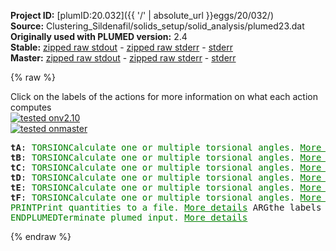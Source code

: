 **Project ID:** [plumID:20.032]({{ '/' | absolute_url }}eggs/20/032/)  
**Source:** Clustering_Sildenafil/solids_setup/solid_analysis/plumed23.dat  
**Originally used with PLUMED version:** 2.4  
**Stable:** [zipped raw stdout](plumed23.dat.plumed.stdout.txt.zip) - [zipped raw stderr](plumed23.dat.plumed.stderr.txt.zip) - [stderr](plumed23.dat.plumed.stderr)  
**Master:** [zipped raw stdout](plumed23.dat.plumed_master.stdout.txt.zip) - [zipped raw stderr](plumed23.dat.plumed_master.stderr.txt.zip) - [stderr](plumed23.dat.plumed_master.stderr)  

{% raw %}
<div class="plumedpreheader">
<div class="headerInfo" id="value_details_data/Clustering_Sildenafil/solids_setup/solid_analysis/plumed23.dat"> Click on the labels of the actions for more information on what each action computes </div>
<div class="containerBadge">
<div class="headerBadge"><a href="plumed23.dat.plumed.stderr"><img src="https://img.shields.io/badge/v2.10-passing-green.svg" alt="tested onv2.10" /></a></div>
<div class="headerBadge"><a href="plumed23.dat.plumed_master.stderr"><img src="https://img.shields.io/badge/master-passing-green.svg" alt="tested onmaster" /></a></div>
</div>
</div>
<pre class="plumedlisting">
<b name="data/Clustering_Sildenafil/solids_setup/solid_analysis/plumed23.dattA" onclick='showPath("data/Clustering_Sildenafil/solids_setup/solid_analysis/plumed23.dat","data/Clustering_Sildenafil/solids_setup/solid_analysis/plumed23.dattA","data/Clustering_Sildenafil/solids_setup/solid_analysis/plumed23.dattA","brown")'>tA</b>: <span class="plumedtooltip" style="color:green">TORSION<span class="right">Calculate one or multiple torsional angles. <a href="https://www.plumed.org/doc-master/user-doc/html/TORSION" style="color:green">More details</a><i></i></span></span> <span class="plumedtooltip">VECTOR1<span class="right">You should use VECTORA instead of this keyword which was used in older versions of PLUMED and is provided for back compatibility only<i></i></span></span>=1456,1450 <span class="plumedtooltip">AXIS<span class="right">two atoms that define an axis<i></i></span></span>=1450,1471 <span class="plumedtooltip">VECTOR2<span class="right">You should use VECTORB instead of this keyword which was used in older versions of PLUMED and is provided for back compatibility only<i></i></span></span>=1471,1477
<span style="display:none;" id="data/Clustering_Sildenafil/solids_setup/solid_analysis/plumed23.dattA">The TORSION action with label <b>tA</b> calculates the following quantities:<table  align="center" frame="void" width="95%" cellpadding="5%"><tr><td width="5%"><b> Quantity </b>  </td><td><b> Description </b> </td></tr><tr><td width="5%">tA.value</td><td>the TORSION involving these atoms</td></tr></table></span><b name="data/Clustering_Sildenafil/solids_setup/solid_analysis/plumed23.dattB" onclick='showPath("data/Clustering_Sildenafil/solids_setup/solid_analysis/plumed23.dat","data/Clustering_Sildenafil/solids_setup/solid_analysis/plumed23.dattB","data/Clustering_Sildenafil/solids_setup/solid_analysis/plumed23.dattB","brown")'>tB</b>: <span class="plumedtooltip" style="color:green">TORSION<span class="right">Calculate one or multiple torsional angles. <a href="https://www.plumed.org/doc-master/user-doc/html/TORSION" style="color:green">More details</a><i></i></span></span> <span class="plumedtooltip">VECTOR1<span class="right">You should use VECTORA instead of this keyword which was used in older versions of PLUMED and is provided for back compatibility only<i></i></span></span>=1469,1458 <span class="plumedtooltip">AXIS<span class="right">two atoms that define an axis<i></i></span></span>=1458,1451 <span class="plumedtooltip">VECTOR2<span class="right">You should use VECTORB instead of this keyword which was used in older versions of PLUMED and is provided for back compatibility only<i></i></span></span>=1451,1479
<span style="display:none;" id="data/Clustering_Sildenafil/solids_setup/solid_analysis/plumed23.dattB">The TORSION action with label <b>tB</b> calculates the following quantities:<table  align="center" frame="void" width="95%" cellpadding="5%"><tr><td width="5%"><b> Quantity </b>  </td><td><b> Description </b> </td></tr><tr><td width="5%">tB.value</td><td>the TORSION involving these atoms</td></tr></table></span><b name="data/Clustering_Sildenafil/solids_setup/solid_analysis/plumed23.dattC" onclick='showPath("data/Clustering_Sildenafil/solids_setup/solid_analysis/plumed23.dat","data/Clustering_Sildenafil/solids_setup/solid_analysis/plumed23.dattC","data/Clustering_Sildenafil/solids_setup/solid_analysis/plumed23.dattC","brown")'>tC</b>: <span class="plumedtooltip" style="color:green">TORSION<span class="right">Calculate one or multiple torsional angles. <a href="https://www.plumed.org/doc-master/user-doc/html/TORSION" style="color:green">More details</a><i></i></span></span> <span class="plumedtooltip">VECTOR1<span class="right">You should use VECTORA instead of this keyword which was used in older versions of PLUMED and is provided for back compatibility only<i></i></span></span>=1458,1451 <span class="plumedtooltip">AXIS<span class="right">two atoms that define an axis<i></i></span></span>=1451,1479 <span class="plumedtooltip">VECTOR2<span class="right">You should use VECTORB instead of this keyword which was used in older versions of PLUMED and is provided for back compatibility only<i></i></span></span>=1479,1491
<span style="display:none;" id="data/Clustering_Sildenafil/solids_setup/solid_analysis/plumed23.dattC">The TORSION action with label <b>tC</b> calculates the following quantities:<table  align="center" frame="void" width="95%" cellpadding="5%"><tr><td width="5%"><b> Quantity </b>  </td><td><b> Description </b> </td></tr><tr><td width="5%">tC.value</td><td>the TORSION involving these atoms</td></tr></table></span><b name="data/Clustering_Sildenafil/solids_setup/solid_analysis/plumed23.dattD" onclick='showPath("data/Clustering_Sildenafil/solids_setup/solid_analysis/plumed23.dat","data/Clustering_Sildenafil/solids_setup/solid_analysis/plumed23.dattD","data/Clustering_Sildenafil/solids_setup/solid_analysis/plumed23.dattD","brown")'>tD</b>: <span class="plumedtooltip" style="color:green">TORSION<span class="right">Calculate one or multiple torsional angles. <a href="https://www.plumed.org/doc-master/user-doc/html/TORSION" style="color:green">More details</a><i></i></span></span> <span class="plumedtooltip">VECTOR1<span class="right">You should use VECTORA instead of this keyword which was used in older versions of PLUMED and is provided for back compatibility only<i></i></span></span>=1458,1467 <span class="plumedtooltip">AXIS<span class="right">two atoms that define an axis<i></i></span></span>=1467,1461 <span class="plumedtooltip">VECTOR2<span class="right">You should use VECTORB instead of this keyword which was used in older versions of PLUMED and is provided for back compatibility only<i></i></span></span>=1461,1454
<span style="display:none;" id="data/Clustering_Sildenafil/solids_setup/solid_analysis/plumed23.dattD">The TORSION action with label <b>tD</b> calculates the following quantities:<table  align="center" frame="void" width="95%" cellpadding="5%"><tr><td width="5%"><b> Quantity </b>  </td><td><b> Description </b> </td></tr><tr><td width="5%">tD.value</td><td>the TORSION involving these atoms</td></tr></table></span><b name="data/Clustering_Sildenafil/solids_setup/solid_analysis/plumed23.dattE" onclick='showPath("data/Clustering_Sildenafil/solids_setup/solid_analysis/plumed23.dat","data/Clustering_Sildenafil/solids_setup/solid_analysis/plumed23.dattE","data/Clustering_Sildenafil/solids_setup/solid_analysis/plumed23.dattE","brown")'>tE</b>: <span class="plumedtooltip" style="color:green">TORSION<span class="right">Calculate one or multiple torsional angles. <a href="https://www.plumed.org/doc-master/user-doc/html/TORSION" style="color:green">More details</a><i></i></span></span> <span class="plumedtooltip">VECTOR1<span class="right">You should use VECTORA instead of this keyword which was used in older versions of PLUMED and is provided for back compatibility only<i></i></span></span>=1460,1464 <span class="plumedtooltip">AXIS<span class="right">two atoms that define an axis<i></i></span></span>=1464,1495 <span class="plumedtooltip">VECTOR2<span class="right">You should use VECTORB instead of this keyword which was used in older versions of PLUMED and is provided for back compatibility only<i></i></span></span>=1495,1510
<span style="display:none;" id="data/Clustering_Sildenafil/solids_setup/solid_analysis/plumed23.dattE">The TORSION action with label <b>tE</b> calculates the following quantities:<table  align="center" frame="void" width="95%" cellpadding="5%"><tr><td width="5%"><b> Quantity </b>  </td><td><b> Description </b> </td></tr><tr><td width="5%">tE.value</td><td>the TORSION involving these atoms</td></tr></table></span><b name="data/Clustering_Sildenafil/solids_setup/solid_analysis/plumed23.dattF" onclick='showPath("data/Clustering_Sildenafil/solids_setup/solid_analysis/plumed23.dat","data/Clustering_Sildenafil/solids_setup/solid_analysis/plumed23.dattF","data/Clustering_Sildenafil/solids_setup/solid_analysis/plumed23.dattF","brown")'>tF</b>: <span class="plumedtooltip" style="color:green">TORSION<span class="right">Calculate one or multiple torsional angles. <a href="https://www.plumed.org/doc-master/user-doc/html/TORSION" style="color:green">More details</a><i></i></span></span> <span class="plumedtooltip">VECTOR1<span class="right">You should use VECTORA instead of this keyword which was used in older versions of PLUMED and is provided for back compatibility only<i></i></span></span>=1464,1495 <span class="plumedtooltip">AXIS<span class="right">two atoms that define an axis<i></i></span></span>=1495,1510 <span class="plumedtooltip">VECTOR2<span class="right">You should use VECTORB instead of this keyword which was used in older versions of PLUMED and is provided for back compatibility only<i></i></span></span>=1510,1506
<span style="display:none;" id="data/Clustering_Sildenafil/solids_setup/solid_analysis/plumed23.dattF">The TORSION action with label <b>tF</b> calculates the following quantities:<table  align="center" frame="void" width="95%" cellpadding="5%"><tr><td width="5%"><b> Quantity </b>  </td><td><b> Description </b> </td></tr><tr><td width="5%">tF.value</td><td>the TORSION involving these atoms</td></tr></table></span><span class="plumedtooltip" style="color:green">PRINT<span class="right">Print quantities to a file. <a href="https://www.plumed.org/doc-master/user-doc/html/PRINT" style="color:green">More details</a><i></i></span></span> <span class="plumedtooltip">ARG<span class="right">the labels of the values that you would like to print to the file<i></i></span></span>=<b name="data/Clustering_Sildenafil/solids_setup/solid_analysis/plumed23.dattA">tA</b>,<b name="data/Clustering_Sildenafil/solids_setup/solid_analysis/plumed23.dattB">tB</b>,<b name="data/Clustering_Sildenafil/solids_setup/solid_analysis/plumed23.dattC">tC</b>,<b name="data/Clustering_Sildenafil/solids_setup/solid_analysis/plumed23.dattD">tD</b>,<b name="data/Clustering_Sildenafil/solids_setup/solid_analysis/plumed23.dattE">tE</b>,<b name="data/Clustering_Sildenafil/solids_setup/solid_analysis/plumed23.dattF">tF</b> <span class="plumedtooltip">FILE<span class="right">the name of the file on which to output these quantities<i></i></span></span>=cluster_data_23
<span style="display:none;" id="data/Clustering_Sildenafil/solids_setup/solid_analysis/plumed23.dat">The PRINT action with label <b></b> calculates something</span><span class="plumedtooltip" style="color:green">ENDPLUMED<span class="right">Terminate plumed input. <a href="https://www.plumed.org/doc-master/user-doc/html/ENDPLUMED" style="color:green">More details</a><i></i></span></span><span style="color:blue" class="comment">
</span></pre>
{% endraw %}
